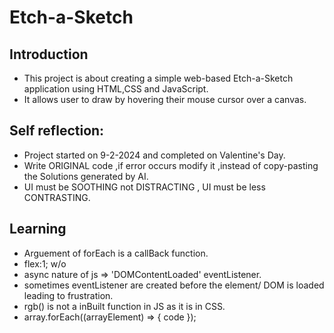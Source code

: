 # **Etch-a-Sketch**

## Introduction
- This project is about creating a simple web-based Etch-a-Sketch application using HTML,CSS and JavaScript.
- It allows user to draw by hovering their mouse cursor over a canvas.

## Self reflection:
- Project started on 9-2-2024 and completed on Valentine's Day.
- Write ORIGINAL code ,if error occurs modify it ,instead of copy-pasting the Solutions generated by AI.
- UI must be SOOTHING not DISTRACTING , UI must be less CONTRASTING.

## Learning
- Arguement of forEach is a callBack function.
- flex:1; w/o
- async nature of js => 'DOMContentLoaded' eventListener.
- sometimes eventListener are created before the element/ DOM is loaded leading to frustration.
- rgb() is not a inBuilt function in JS as it is in CSS.
- array.forEach((arrayElement) => { code });
 
